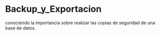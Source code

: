 # Backup_y_Exportacion
conociendo la importancia sobre realizar las copias de seguridad de una base de datos.
